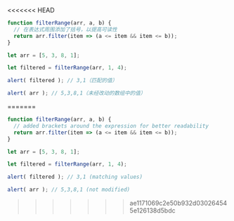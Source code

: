 <<<<<<< HEAD
```js run demo
function filterRange(arr, a, b) {
  // 在表达式周围添加了括号，以提高可读性
  return arr.filter(item => (a <= item && item <= b));
}

let arr = [5, 3, 8, 1];

let filtered = filterRange(arr, 1, 4);

alert( filtered ); // 3,1（匹配的值）

alert( arr ); // 5,3,8,1（未经改动的数组中的值）
```
=======
```js run demo
function filterRange(arr, a, b) {
  // added brackets around the expression for better readability
  return arr.filter(item => (a <= item && item <= b));
}

let arr = [5, 3, 8, 1];

let filtered = filterRange(arr, 1, 4);

alert( filtered ); // 3,1 (matching values)

alert( arr ); // 5,3,8,1 (not modified)
```
>>>>>>> ae1171069c2e50b932d030264545e126138d5bdc

